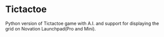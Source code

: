 # Tictactoe

Python version of Tictactoe game with A.I. and support for displaying the grid on Novation Launchpad(Pro and Mini).

